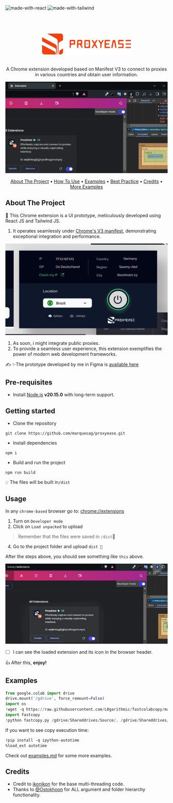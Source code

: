 ![made-with-react](https://img.shields.io/badge/React-20232A?style=for-the-badge&logo=react&logoColor=61DAFB)
![made-with-tailwind](https://img.shields.io/badge/Tailwind_CSS-38B2AC?style=for-the-badge&logo=tailwind-css&logoColor=white)


<!-- LOGO -->
<br />
<h1>
<p align="center">
  <img src="https://raw.githubusercontent.com/marquesag/proxyease/main/public/images/prxease-logo.png" width="280px">
  
</h1>
  <p align="center">
    A Chrome extension developed based on Manifest V3 to connect to proxies in various countries and obtain user information.
    <br />
    </p>
</p>

![gif](https://raw.githubusercontent.com/marquesag/proxyease/main/public/images/prxease-demo.gif)
<p align="center">
  <a href="#about-the-project">About The Project</a> •
  <a href="#usage">How To Use</a> •
  <a href="#examples">Examples</a> •
  <a href="#best-practice">Best Practice</a> •
  <a href="#credits">Credits</a> •
  <a href="examples.md">More Examples</a>
</p>  

<p align="center">
 
</p>                                                                                                                             
                                                                                                                                                      
## About The Project
📜 This Chrome extension is a UI prototype, meticulously developed using React JS and Tailwind JS. 
1. It operates seamlessly under [Chrome's V3 manifest](https://developer.chrome.com/docs/extensions/develop/migrate/what-is-mv3), demonstrating exceptional integration and performance. 

![screenshot](https://raw.githubusercontent.com/marquesag/proxyease/main/public/images/cover.jpg)

1. As soon, i might integrate public proxies.
2. To provide a seamless user experience, this extension exemplifies the power of modern web development frameworks.

✍ ✨The prototype developed by me in Figma is [available here](https://www.figma.com/community/file/1383629443351683238/proxyease-browser-extension)

## Pre-requisites
- Install [Node.js](https://nodejs.org/en/) **v20.15.0** with long-term support.
## Getting started
- Clone the repository
```
git clone https://github.com/marquesag/proxyease.git
```
- Install dependencies
```
npm i
```
- Build and run the project
```
npm run build
```
💡 The files will be built in`/dist`

## Usage
In any `chrome-based` browser go to: [chrome://extensions](chrome://extensions)
1. Turn on  `Developer mode`
1. Click on  `Load unpacked` to upload

>  Remember that the files were saved in `/dist`📁

4. Go to the project folder and upload `dist 📁`

After the steps above, you should see something like `this` above.

![screenshot](https://raw.githubusercontent.com/marquesag/proxyease/main/public/images/pxease_extensions.png)

 - [ ] I can see the loaded extension and its icon in the browser header.

👍 After this, **enjoy!**

## Examples
```py
from google.colab import drive
drive.mount('/gdrive', force_remount=False)
import os
!wget -q https://raw.githubusercontent.com/L0garithmic/fastcolabcopy/main/fastcopy.py
import fastcopy
!python fastcopy.py /gdrive/Shareddrives/Source/. /gdrive/Shareddrives/Destination --thread 20 --size-limit 400mb
```
If you want to see copy execution time:
```mod
!pip install -q ipython-autotime
%load_ext autotime
```
Check out <a href="examples.md">examples.md</a> for some more examples.

## Credits
- Credit to [ikonikon](https://github.com/ikonikon/fast-copy) for the base multi-threading code.   
- Thanks to [@Ostokhoon](https://www.freelancer.com/u/Ostokhoon) for ALL argument and folder hierarchy functionality.
